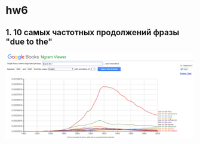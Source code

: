 # hw6
## 1. 10 самых частотных продолжений фразы "due to the"

![]( https://github.com/ekaterinasmirnova1712/hw6/blob/master/due%20to%20the.PNG)
